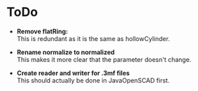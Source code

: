 # ToDo

- **Remove flatRing:**  
  This is redundant as it is the same as hollowCylinder.

- **Rename normalize to normalized**  
  This makes it more clear that the parameter doesn't change.

- **Create reader and writer for .3mf files**  
  This should actually be done in JavaOpenSCAD first.

